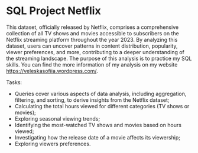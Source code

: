 # SQL Project Netflix 

This dataset, officially released by Netflix, comprises a comprehensive collection of all TV shows and movies accessible to subscribers on the Netflix streaming platform throughout the year 2023. By analyzing this dataset, users can uncover patterns in content distribution, popularity, viewer preferences, and more, contributing to a deeper understanding of the streaming landscape. The purpose of this analysis is to practice my SQL skills. You can find the more information of my analysis on my website https://veleskasofiia.wordpress.com/.

Tasks:

 - Queries cover various aspects of data analysis, including aggregation, filtering, and sorting, to derive insights from the Netflix dataset;
- Calculating the total hours viewed for different categories (TV shows or movies);
- Exploring seasonal viewing trends;
- Identifying the most-watched TV shows and movies based on hours viewed;
- Investigating how the release date of a movie affects its viewership;
- Exploring viewers preferences.

